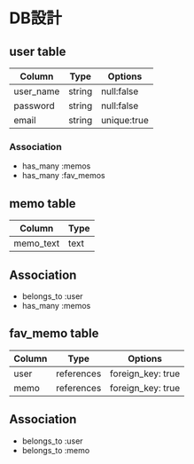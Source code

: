 # DB設計

## user table
| Column      | Type   | Options     |
|-------------|--------|-------------|
| user_name   | string | null:false  |
| password    | string | null:false  |
| email       | string | unique:true |

### Association
- has_many :memos
- has_many :fav_memos


## memo table
| Column     | Type |
|------------|------|
| memo_text  | text |

## Association
- belongs_to :user
- has_many :memos


## fav_memo table
| Column | Type       | Options           |
|--------|------------|-------------------|
| user   | references | foreign_key: true |
| memo   | references | foreign_key: true |

## Association
- belongs_to :user
- belongs_to :memo
